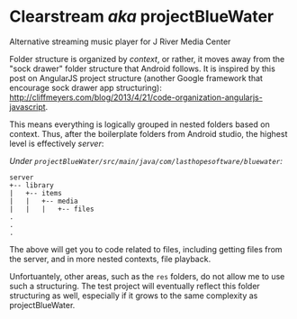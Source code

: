 # Clearstream _aka_ projectBlueWater
Alternative streaming music player for J River Media Center

Folder structure is organized by _context_, or rather, it moves away from the "sock drawer" folder structure
that Android follows. It is inspired by this post on AngularJS project structure (another Google framework that
encourage sock drawer app structuring): http://cliffmeyers.com/blog/2013/4/21/code-organization-angularjs-javascript.

This means everything is logically grouped in nested folders based on context. Thus, after the boilerplate folders from
Android studio, the highest level is effectively _server_:

_Under `projectBlueWater/src/main/java/com/lasthopesoftware/bluewater`:_

    server
    +-- library
    |   +-- items
    |   |   +-- media
    |   |   |   +-- files
    .
    .
    .

The above will get you to code related to files, including getting files from the server, and in more nested contexts,
file playback.

Unfortuantely, other areas, such as the `res` folders, do not allow me to use such a structuring. The test project will eventually reflect this folder structuring as well, especially if it grows to the same complexity as projectBlueWater.
